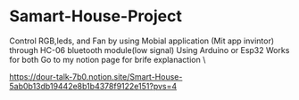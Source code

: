 # Samart-House-Project
Control RGB,leds, and Fan by using Mobial application (Mit app invintor) through HC-06 bluetooth module(low signal) Using Arduino or Esp32 Works for both
Go to my notion page for brife explanaction \

https://dour-talk-7b0.notion.site/Smart-House-5ab0b13db19442e8b1b4378f9122e151?pvs=4
